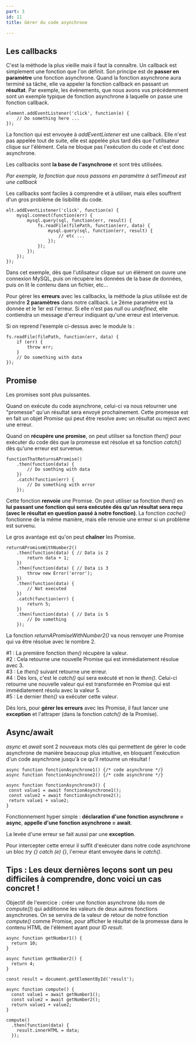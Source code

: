 ```yaml
---
part: 3
id: 11
title: Gérer du code asynchrone

---
```

## Les callbacks

C'est la méthode la plus vieille mais il faut la connaître. Un callback est simplement une fonction que l'on définit. Son principe est de **passer en paramètre** une fonction asynchrone. Quand la fonction asynchrone aura terminé sa tâche, elle va appeler la fonction callback en passant un **résultat**. Par exemple, les événements, que nous avons vus précédemment sont un exemple typique de fonction asynchrone à laquelle on passe une fonction callback.

    element.addEventListener('click', function(e) {
        // Do something here ... 
    });

La fonction qui est envoyée à _addEventListener_ est une callback. Elle n'est pas appelée tout de suite, elle est appelée plus tard dès que l'utilisateur clique sur l'élément. Cela ne bloque pas l'exécution du code et c'est donc asynchrone.

Les callbacks sont **la base de l'asynchrone** et sont très utilisées.

_Par exemple, la fonction que nous passons en paramètre à setTimeout est une callback_

Les callbacks sont faciles à comprendre et à utiliser, mais elles souffrent d'un gros problème de lisibilité du code.

    elt.addEventListener('click', function(e) {
        mysql.connect(function(err) {
            mysql.query(sql, function(err, result) {
                fs.readFile(filePath, function(err, data) {
                    mysql.query(sql, function(err, result) {
                        // etc ...
                    });
                });
            });
        }); 
    });

Dans cet exemple, dès que l'utilisateur clique sur un élément on ouvre une connexion MySQL, puis on récupère les données de la base de données, puis on lit le contenu dans un fichier, etc...

Pour gérer les **erreurs** avec les callbacks, la méthode la plus utilisée est de prendre **2 paramètres** dans notre callback. Le 2ème paramètre est la donnée et le 1er est l'erreur. Si elle n'est pas _null_ ou _undefined_, elle contiendra un message d'erreur indiquant qu'une erreur est intervenue.

Si on reprend l'exemple ci-dessus avec le module ls :

    fs.readFile(filePath, function(err, data) {
        if (err) {
            throw err;
        }
        // Do something with data
    });

## Promise

Les promises sont plus puissantes.

Quand on exécute du code asynchrone, celui-ci va nous retourner une "promesse" qu'un résultat sera envoyé prochainement. Cette promesse est en fait un objet _Promise_ qui peut être resolve avec un résultat ou reject avec une erreur.

Quand on **récupère une promise**, on peut utiliser sa fonction _then()_ pour exécuter du code dès que la promesse est résolue et sa fonction _catch()_ dès qu'une erreur est survenue.

    functionThatReturnsAPromise()
        .then(function(data) {
            // Do somthing with data 
        })
        .catch(function(err) {
            // Do something with error
        });

Cette fonction **renvoie** une Promise. On peut utiliser sa fonction _then()_ en **lui passant une fonction qui sera exécutée dès qu'un résultat sera reçu (avec le résultat en question passé à notre fonction)**. La fonction _cache()_ fonctionne de la même manière, mais elle renvoie une erreur si un problème est survenu.

Le gros avantage est qu'on peut **chaîner** les Promise.

    returnAPromiseWithNumber2()
        .then(function(data) { // Data is 2
            return data + 1;
        })
        .then(function(data) { // Data is 3
            throw new Error('error');
        })
        .then(function(data) {
            // Not executed  
        })
        .catch(function(err) {
            return 5;
        })
        .then(function(data) { // Data is 5
            // Do something
        });

La fonction _returnAPromiseWithNumber2()_ va nous renvoyer une Promise qui va être résolue avec le nombre 2.

\#1 : La première fonction _then()_ récupère la valeur.  
\#2 : Cela retourne une nouvelle Promise qui est immédiatement résolue avec 3.  
\#3 : Le _then()_ suivant retourne une erreur.  
\#4 : Dès lors, c'est le _catch()_ qui sera exécuté et non le _then()_. Celui-ci retourne une nouvelle valeur qui est transformée en Promise qui est immédiatement résolu avec la valeur 5.  
\#5 : Le dernier _then()_ va exécuter cette valeur.

Dès lors, pour **gérer les erreurs** avec les Promise, il faut lancer une **exception** et l'attraper (dans la fonction _catch()_ de la Promise).

## Async/await

_async_ et _await_ sont 2 nouveaux mots clés qui permettent de gérer le code asynchrone de manière beaucoup plus intuitive, en bloquant l'exécution d'un code asynchrone jusqu'à ce qu'il retourne un résultat !

    async function fonctionAsynchrone1() {/* code asynchrone */}
    async function fonctionAsynchrone2() {/* code asynchrone */}
    
    async function fonctionAsynchrone3() {
     const value1 = await fonctionAsynchrone1();
     const value2 = await fonctionAsynchrone2();
     return value1 + value2;
    }

Fonctionnement hyper simple : **déclaration d'une fonction asynchrone = async**, **appelle d'une fonction asynchrone = await**.

La levée d'une erreur se fait aussi par une **exception**.

Pour intercepter cette erreur il suffit d'exécuter dans notre code asynchrone un bloc _try {} catch (e) {}_, l'erreur étant envoyée dans le _catch()_.

## Tips : Les deux dernières leçons sont un peu difficiles à comprendre, donc voici un cas concret !

Objectif de l'exercice : créer une fonction asynchrone (du nom de _compute()_) qui additionne les valeurs de deux autres fonctions asynchrones. On se servira de la valeur de retour de notre fonction _compute()_ comme Promise, pour afficher le résultat de la promesse dans le contenu HTML de l'élément ayant pour ID _result_.

    async function getNumber1() {
      return 10;
    }
    
    async function getNumber2() {
      return 4;
    }
    
    const result = document.getElementById('result');
    
    async function compute() {
      const value1 = await getNumber1();
      const value2 = await getNumber2();
      return value1 + value2;
    }
    
    compute()
      .then(function(data) {
        result.innerHTML = data;
      });
